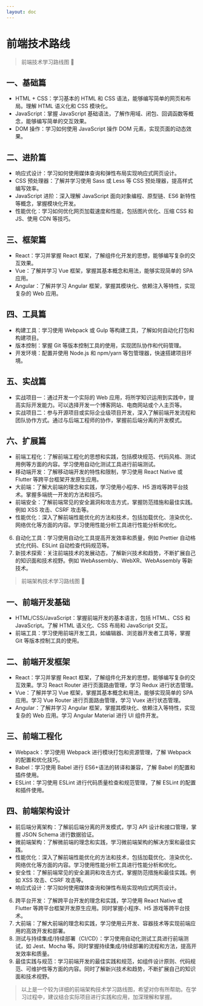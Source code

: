 ```yaml
---
layout: doc
---
```


# 前端技术路线

> 前端技术学习路线图 :tada:

## 一、基础篇

- HTML + CSS：学习基本的 HTML 和 CSS 语法，能够编写简单的网页和布局。理解 HTML 语义化和 CSS 模块化。
- JavaScript：掌握 JavaScript 基础语法，了解作用域、闭包、回调函数等概念，能够编写简单的交互效果。
- DOM 操作：学习如何使用 JavaScript 操作 DOM 元素，实现页面的动态效果。

## 二、进阶篇

- 响应式设计：学习如何使用媒体查询和弹性布局实现响应式网页设计。
- CSS 预处理器：了解并学习使用 Sass 或 Less 等 CSS 预处理器，提高样式编写效率。
- JavaScript 进阶：深入理解 JavaScript 面向对象编程、原型链、ES6 新特性等概念，掌握模块化开发。
- 性能优化：学习如何优化网页加载速度和性能，包括图片优化、压缩 CSS 和 JS、使用 CDN 等技巧。

## 三、框架篇

- React：学习并掌握 React 框架，了解组件化开发的思想，能够编写复杂的交互效果。
- Vue：了解并学习 Vue 框架，掌握其基本概念和用法，能够实现简单的 SPA 应用。
- Angular：了解并学习 Angular 框架，掌握其模块化、依赖注入等特性，实现复杂的 Web 应用。

## 四、工具篇

- 构建工具：学习使用 Webpack 或 Gulp 等构建工具，了解如何自动化打包和构建项目。
- 版本控制：掌握 Git 等版本控制工具的使用，实现团队协作和代码管理。
- 开发环境：配置并使用 Node.js 和 npm/yarn 等包管理器，快速搭建项目环境。

## 五、实战篇

- 实战项目一：通过开发一个实际的 Web 应用，将所学知识运用到实践中，提高实际开发能力。可以选择开发一个博客网站、电商网站或个人主页等。
- 实战项目二：参与开源项目或实际企业级项目开发，深入了解前端开发流程和团队协作方式。通过与后端工程师的协作，掌握前后端分离的开发模式。

## 六、扩展篇

- 前端工程化：了解前端工程化的思想和实践，包括模块规范、代码风格、测试用例等方面的内容。学习使用自动化测试工具进行前端测试。
- 移动端开发：了解移动端开发的特性和限制，学习使用 React Native 或 Flutter 等跨平台框架开发原生应用。
- 大前端：了解大前端的理念和实践，学习使用小程序、H5 游戏等跨平台技术。掌握多端统一开发的方法和技巧。
- 前端安全：了解前端常见的安全漏洞和攻击方式，掌握防范措施和最佳实践。例如 XSS 攻击、CSRF 攻击等。
- 性能优化：深入了解前端性能优化的方法和技术，包括加载优化、渲染优化、网络优化等方面的内容。学习使用性能分析工具进行性能分析和优化。

6. 自动化工具：学习使用自动化工具提高开发效率和质量，例如 Prettier 自动格式化代码、ESLint 自动检查代码规范等。
7. 新技术探索：关注前端技术的发展动态，了解新兴技术和趋势，不断扩展自己的知识面和技术视野。例如 WebAssembly、WebXR、WebAssembly 等新技术。

> 前端架构技术学习路线图 :100:

## 一、前端开发基础

- HTML/CSS/JavaScript：掌握前端开发的基本语言，包括 HTML、CSS 和 JavaScript。了解 HTML 语义化、CSS 布局和 JavaScript 交互。
- 前端工具：学习使用前端开发工具，如编辑器、浏览器开发者工具等，掌握 Git 等版本控制工具的使用。

## 二、前端开发框架

- React：学习并掌握 React 框架，了解组件化开发的思想，能够编写复杂的交互效果。学习 React Router 进行页面路由管理，学习 Redux 进行状态管理。
- Vue：了解并学习 Vue 框架，掌握其基本概念和用法，能够实现简单的 SPA 应用。学习 Vue Router 进行页面路由管理，学习 Vuex 进行状态管理。
- Angular：了解并学习 Angular 框架，掌握其模块化、依赖注入等特性，实现复杂的 Web 应用。学习 Angular Material 进行 UI 组件开发。

## 三、前端工程化

- Webpack：学习使用 Webpack 进行模块打包和资源管理，了解 Webpack 的配置和优化技巧。
- Babel：学习使用 Babel 进行 ES6+语法的转译和兼容，了解 Babel 的配置和插件使用。
- ESLint：学习使用 ESLint 进行代码质量检查和规范管理，了解 ESLint 的配置和插件使用。

## 四、前端架构设计

- 前后端分离架构：了解前后端分离的开发模式，学习 API 设计和接口管理，掌握 JSON Schema 进行数据验证。
- 微前端架构：了解微前端的理念和实践，学习微前端架构的解决方案和最佳实践。
- 性能优化：深入了解前端性能优化的方法和技术，包括加载优化、渲染优化、网络优化等方面的内容。学习使用性能分析工具进行性能分析和优化。
- 安全性：了解前端常见的安全漏洞和攻击方式，掌握防范措施和最佳实践。例如 XSS 攻击、CSRF 攻击等。
- 响应式设计：学习如何使用媒体查询和弹性布局实现响应式网页设计。

6. 跨平台开发：了解跨平台开发的理念和实践，学习使用 React Native 或 Flutter 等跨平台框架开发原生应用。同时掌握小程序、H5 游戏等跨平台技术。
7. 大前端：了解大前端的理念和实践，学习使用云开发、容器技术等实现前端应用的高效开发和部署。
8. 测试与持续集成/持续部署（CI/CD）：学习使用自动化测试工具进行前端测试，如 Jest、Mocha 等。同时掌握持续集成/持续部署的流程和方法，提高开发效率和质量。
9. 最佳实践与规范：学习前端开发的最佳实践和规范，如组件设计原则、代码规范、可维护性等方面的内容。同时了解新兴技术和趋势，不断扩展自己的知识面和技术视野。

> 以上是一个较为详细的前端架构技术学习路线图，希望对你有所帮助。在学习过程中，建议结合实际项目进行实践和应用，加深理解和掌握。
